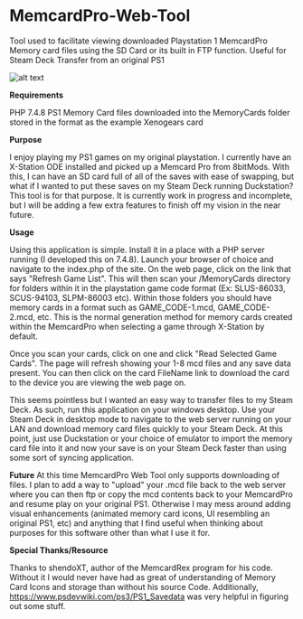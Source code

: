 # MemcardPro-Web-Tool
Tool used to facilitate viewing downloaded Playstation 1 MemcardPro Memory card files using the SD Card or its built in FTP function. Useful for Steam Deck Transfer from an original PS1

![alt text](https://pieruccidev.com/img/MemcardPro-Web-Tool.png)


<b>Requirements</b>

PHP 7.4.8
PS1 Memory Card files downloaded into the MemoryCards folder stored in the format as the example Xenogears card

<b>Purpose</b>

I enjoy playing my PS1 games on my original playstation. I currently have an X-Station ODE installed and picked up a Memcard Pro from 8bitMods. With this, I can have an SD card full
of all of the saves with ease of swapping, but what if I wanted to put these saves on my Steam Deck running Duckstation? This tool is for that purpose. It is currently work
in progress and incomplete, but I will be adding a few extra features to finish off my vision in the near future.

<b>Usage</b>

Using this application is simple. Install it in a place with a PHP server running (I developed this on 7.4.8). Launch your browser of choice and navigate to the index.php of the
site. On the web page, click on the link that says "Refresh Game List". This will then scan your /MemoryCards directory for folders within it in the playstation game code format
(Ex: SLUS-86033, SCUS-94103, SLPM-86003 etc). Within those folders you should have memory cards in a format such as GAME_CODE-1.mcd, GAME_CODE-2.mcd, etc. This is the normal
generation method for memory cards created within the MemcardPro when selecting a game through X-Station by default.

Once you scan your cards, click on one and click "Read Selected Game Cards". The page will refresh showing your 1-8 mcd files and any save data present. You can then click on the
card FileName link to download the card to the device you are viewing the web page on. 

This seems pointless but I wanted an easy way to transfer files to my Steam Deck. As such, run this application on your windows desktop. Use your Steam Deck in desktop mode
to navigate to the web server running on your LAN and download memory card files quickly to your Steam Deck. At this point, just use Duckstation or your choice of emulator to
import the memory card file into it and now your save is on your Steam Deck faster than using some sort of syncing application.

<b>Future</b>
At this time MemcardPro Web Tool only supports downloading of files. I plan to add a way to "upload" your .mcd file back to the web server where you can then ftp or copy the
mcd contents back to your MemcardPro and resume play on your original PS1. Otherwise I may mess around adding visual enhancements (animated memory card icons, UI
resembling an original PS1, etc) and anything that I find useful when thinking about purposes for this software other than what I use it for.

<b>Special Thanks/Resource</b>

Thanks to shendoXT, author of the MemcardRex program for his code. Without it I would never have had as great of understanding of Memory Card Icons and storage than without
his source Code. Additionally, https://www.psdevwiki.com/ps3/PS1_Savedata was very helpful in figuring out some stuff.
